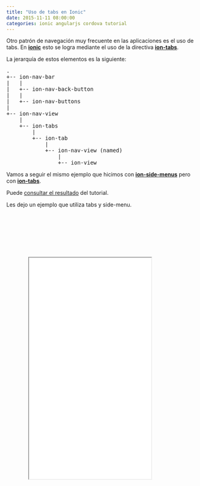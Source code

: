 ```yaml
---
title: "Uso de tabs en Ionic"
date: 2015-11-11 08:00:00
categories: ionic angularjs cordova tutorial
---
```


Otro patrón de navegación muy frecuente en las aplicaciones es el uso de tabs. En [__ionic__][4] esto se logra mediante el uso de la directiva [__ion-tabs__][3]. 

La jerarquía de estos elementos es la siguiente:

<pre>
.
+-- ion-nav-bar
|   |
|   +-- ion-nav-back-button
|   |
|   +-- ion-nav-buttons
|
+-- ion-nav-view
    |
    +-- ion-tabs
        |
        +-- ion-tab
            |
            +-- ion-nav-view (named)
                |
                +-- ion-view
</pre>

Vamos a seguir el mismo ejemplo que hicimos con [__ion-side-menus__][5] pero con [__ion-tabs__][3].


Puede [consultar el resultado][2] del tutorial.

Les dejo un ejemplo que utiliza tabs y side-menu.

<style>
.phone {
  position: relative;
  z-index: 1;
  width: 380px;
  height: 810px;
  background: url("/assets/img/phone.png") no-repeat right top;
  margin-left: 20px;
}
.embed_iframe {
  position: absolute;
  width: 320px !important;
  height: 578px;
  top: 114px;
  left: 37px;
}
</style>
<div>
  <div class="phone">
  <iframe height='578' scrolling='no' src='//codepen.io/aaramirez/embed/ojQOMO/?height=578&theme-id=20842&default-tab=result' frameborder='1px' allowtransparency='true' allowfullscreen='true' style="width: 100%; overflow: hidden;" class="embed_iframe">See the Pen <a href='http://codepen.io/aaramirez/pen/ojQOMO/'>Uso de menú lateral y tabs</a> by Alexander A. Ramírez M. (<a href='http://codepen.io/aaramirez'>@aaramirez</a>) on <a href='http://codepen.io'>CodePen</a>.
</iframe>
  </div>
</div>
<script async src="//assets.codepen.io/assets/embed/ei.js"></script>



[1]: http://play.ionic.io/app/528e2a0aa18f "Inicio del tutorial"
[2]: http://play.ionic.io/app/6efe2433bb02 "Resultado del tutorial"
[3]: http://ionicframework.com/docs/api/directive/ionTabs/ "ion-tabs"
[4]: http://ionicframework.com "ionic Framework"
[5]: http://ionicframework.com/docs/api/directive/ionSideMenus/ "ion-side-menus"

[6]: http://ionicframework.com/docs/api/directive/ionSideMenuContent/ "ion-side-menu-content"
[7]: http://ionicframework.com/docs/api/directive/ionSideMenu/ "ion-side-menu"
[8]: http://ionicframework.com/docs/api/directive/exposeAsideWhen/ "expose-aside-when"
[9]: http://ionicframework.com/docs/api/directive/menuToggle/ "menu-toggle"
[10]: http://ionicframework.com/docs/api/directive/menuClose/ "menu-close"
[11]: http://ionicframework.com/docs/api/directive/ionView/ "ion-view"
[12]: http://ionicframework.com/docs/api/directive/ionNavView/ "ion-nav-view"
[13]: http://ionicframework.com/docs/api/directive/ionNavBackButton/ "ion-nav-back-button"
[14]: http://ionicframework.com/docs/api/directive/ionHeaderBar/ "ion-header-bar"
[15]: http://ionicframework.com/docs/api/directive/ionFooterBar/ "ion-footer-bar"
[16]: http://ionicframework.com/docs/api/directive/ionContent/ "ion-content"
[17]: http://angular-ui.github.io/ui-router/site/#/api/ui.router.state.$stateProvider "$stateProvider"
[18]: http://angular-ui.github.io/ui-router/site/#/api/ui.router.router.$urlRouterProvider "$urlRouterProvider"
[19]: http://angular-ui.github.io/ui-router/site/#/api/ui.router.state.directive:ui-sref "ui-sref"
[20]: https://github.com/angular-ui/ui-router/wiki/URL-Routing#stateparams-service "$stateParams"